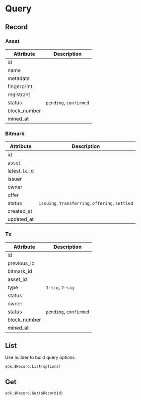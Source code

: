 # Query

## Record

### Asset

| Attribute | Description |
| --------- | ----------- |
| id | |
| name | |
| metadata | |
| fingerprint | |
| registrant | |
| status | `pending`, `confirmed` |
| block_number | |
| mined_at | |

### Bitmark

| Attribute | Description |
| --------- | ----------- |
| id | |
| asset | |
| latest_tx_id | |
| issuer | |
| owner | |
| offer | |
| status | `issuing`, `transferring`, `offering`, `settled` |
| created_at | |
| updated_at | |

### Tx

| Attribute | Description |
| --------- | ----------- |
| id | |
| previous_id | |
| bitmark_id | |
| asset_id | |
| type | `1-sig`, `2-sig` |
| status | |
| owner | |
| status | `pending`, `confirmed` |
| block_number | |
| mined_at | |

## List

Use builder to build query options.

```
sdk.$Record.List(options)
```

## Get

```
sdk.$Record.Get($RecordId)
```
